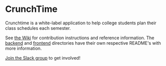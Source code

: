 # CrunchTime

Crunchtime is a white-label application to help college students plan their class schedules each semester.

See [the Wiki](https://github.com/crunch-time/crunchtime/wiki) for contribution instructions and reference information. The [backend](backend/) and [frontend](frontend/) directories have their own respective README's with more information.

[Join the Slack group](https://join.slack.com/t/crunch-time-oss/shared_invite/zt-kpc8eewg-Q3VtKzuMWHTBu5xBDo51Ug) to get involved!
